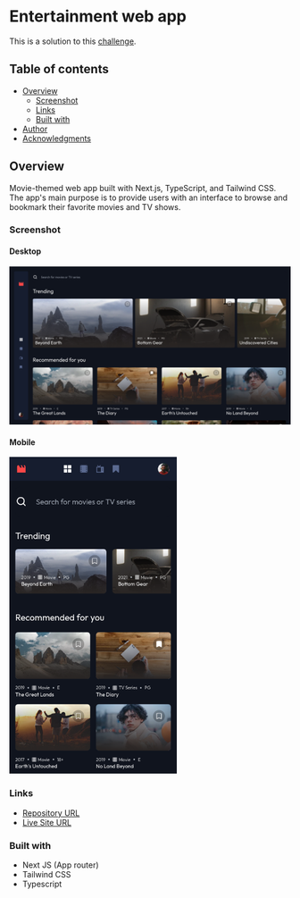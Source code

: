 # Entertainment web app

This is a solution to this [challenge](https://www.frontendmentor.io/challenges/entertainment-web-app-J-UhgAW1X).

## Table of contents

- [Overview](#overview)
  - [Screenshot](#screenshot)
  - [Links](#links)
  - [Built with](#built-with)
- [Author](#author)
- [Acknowledgments](#acknowledgments)

## Overview

Movie-themed web app built with Next.js, TypeScript, and Tailwind CSS. The app's main purpose is to provide users with an interface to browse and bookmark their favorite movies and TV shows.

### Screenshot

#### Desktop

<img src="/public/website-preview/desktop-preview.png" width="600" height="auto">

#### Mobile

<img src="/public/website-preview/mobile-preview.png" width="300" height="auto">

### Links

- [Repository URL](https://github.com/sabasako/movie-app.git)
- [Live Site URL](https://sako-movie.vercel.app/)

### Built with

- Next JS (App router)
- Tailwind CSS
- Typescript
